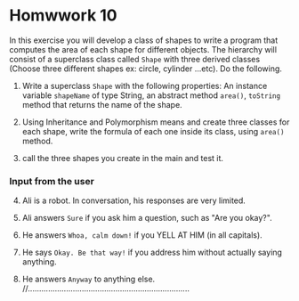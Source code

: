 # Homwwork 10

In this exercise you will develop a class of shapes to write a program that computes the area of each shape for different objects. The hierarchy will consist of a superclass class called `Shape` with three derived classes (Choose three different shapes ex: circle, cylinder ...etc). Do the following.

1. Write a superclass `Shape` with the following properties: An instance variable `shapeName` of type String, an abstract method `area()`,
`toString` method that returns the name of the shape.

2. Using Inheritance and Polymorphism means and create three classes for each shape, write the formula of each one inside its class, using `area()` method.

3. call the three shapes you create in the main and test it.

### Input from the user

4. Ali is a robot. In conversation, his responses are very limited.

5. Ali answers `Sure` if you ask him a question, such as "Are you okay?".

6. He answers `Whoa, calm down!` if you YELL AT HIM (in all capitals).

7. He says `Okay. Be that way!` if you address him without actually saying anything.

8. He answers `Anyway` to anything else.
//........................................................................





